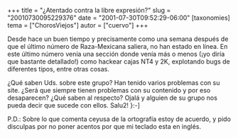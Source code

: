 +++
title = "¿Atentado contra la libre expresión?"
slug = "20010730095229376"
date = "2001-07-30T09:52:29-06:00"
[taxonomies]
tema = ["ChorosViejos"]
autor = ["cuervo"]
+++

Desde hace un buen tiempo y precisamente como una semana después de que
el último número de Raza-Mexicana saliera, no han estado en línea. En
este último número venía una sección donde venía más o menos (¡yo diría
que bastante detallado!) como hackear cajas NT4 y 2K, explotando bugs de
diferentes tipos, entre otras cosas.

¿Qué saben Uds. sobre este grupo?
Han tenido varios problemas con su site.
¿Será que siempre tienen problemas con su contenido y por eso
desaparecen?
¿Qué saben al respecto?
Ojalá y alguien de su grupo nos pueda decir que sucede con ellos.
Salu2! }:-\]

P.D.: Sobre lo que comenta ceyusa de la ortografía estoy de acuerdo, y
pido disculpas por no poner acentos por que mi teclado esta en inglés.


